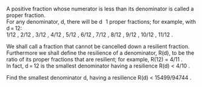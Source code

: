   <p> </p>  <p>A positive fraction whose numerator is less than its denominator is called a proper fraction.<br />  For any denominator, d, there will be d<img src='images/symbol_minus.gif' width='9' height='3' alt='&minus;' border='0' style='vertical-align:middle;' />1 proper fractions; for example, with d&thinsp;=&thinsp;12:<br />  1/12 , 2/12 , 3/12 , 4/12 , 5/12 , 6/12 , 7/12 , 8/12 , 9/12 , 10/12 , 11/12 .  </p>    <p>We shall call a fraction that cannot be cancelled down a resilient fraction.<br />  Furthermore we shall define the resilience of a denominator, R(d), to be the ratio of its proper fractions that are resilient; for example, R(12) = 4/11 .<br />  In fact, d&thinsp;=&thinsp;12 is the smallest denominator having a resilience R(d) < 4/10 .</p>    <p>Find the smallest denominator d, having a resilience R(d) < 15499/94744 .</p>    